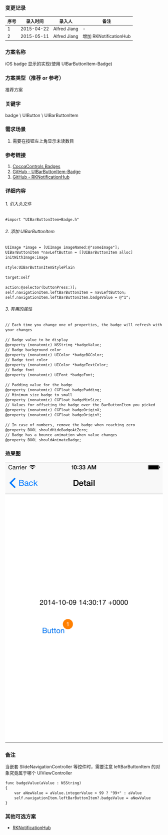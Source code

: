### 变更记录
| 序号 | 录入时间 | 录入人 | 备注 |
| -- | -- | -- | -- |
| 1 | 2015-04-22 | Alfred Jiang | - |
| 2 | 2015-05-11 | Alfred Jiang | 增加 RKNotificationHub|

### 方案名称
iOS badge 显示的实现(使用 UIBarButtonItem-Badge)

### 方案类型（推荐 or 参考）
推荐方案

### 关键字
badge \ UIButton \ UIBarButtonItem

### 需求场景
1. 需要在按钮左上角显示未读数目

### 参考链接
1. [CocoaControls Badges](https://www.cocoacontrols.com/search?utf8=%E2%9C%93&q=badge)
2. [GitHub - UIBarButtonItem-Badge](https://github.com/mikeMTOL/UIBarButtonItem-Badge)
3. [GitHub - RKNotificationHub](https://github.com/cwRichardKim/RKNotificationHub)

### 详细内容

###### 1. 引入头文件
    #import "UIBarButtonItem+Badge.h"

###### 2. 添加 UIBarButtonItem

    UIImage *image = [UIImage imageNamed:@"someImage"];
    UIBarButtonItem *navLeftButton = [[UIBarButtonItem alloc] initWithImage:image
                                                                      style:UIBarButtonItemStylePlain
                                                                     target:self
                                                                     action:@selector(buttonPress:)];
    self.navigationItem.leftBarButtonItem = navLeftButton;
    self.navigationItem.leftBarButtonItem.badgeValue = @"1";

###### 3. 有用的属性
    // Each time you change one of properties, the badge will refresh with your changes

    // Badge value to be display
    @property (nonatomic) NSString *badgeValue;
    // Badge background color
    @property (nonatomic) UIColor *badgeBGColor;
    // Badge text color
    @property (nonatomic) UIColor *badgeTextColor;
    // Badge font
    @property (nonatomic) UIFont *badgeFont;

    // Padding value for the badge
    @property (nonatomic) CGFloat badgePadding;
    // Minimum size badge to small
    @property (nonatomic) CGFloat badgeMinSize;
    // Values for offseting the badge over the BarButtonItem you picked
    @property (nonatomic) CGFloat badgeOriginX;
    @property (nonatomic) CGFloat badgeOriginY;

    // In case of numbers, remove the badge when reaching zero
    @property BOOL shouldHideBadgeAtZero;
    // Badge has a bounce animation when value changes
    @property BOOL shouldAnimateBadge;

### 效果图
![screenshotbadge](images/screenshotbadge.png)

### 备注

当嵌套 SlideNavigationController 等控件时，需要注意 leftBarButtonItem 的对象究竟属于哪个 UIViewController

    func badgeValue(aValue : NSString)
    {
        var aNewValue = aValue.integerValue > 99 ? "99+" : aValue
        self.navigationItem.leftBarButtonItem?.badgeValue = aNewValue
    }

### 其他可选方案

* [RKNotificationHub](https://github.com/viktyz/RKNotificationHub)
